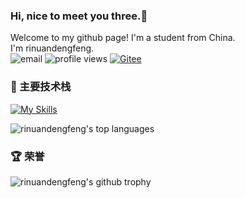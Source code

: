 ### Hi, nice to meet you three.👋
Welcome to my github page! I'm a student from China.  
I'm rinuandengfeng.  
![email](https://img.shields.io/badge/-slzw614@163.com-c14438?style=flat-square&logo=&logoColor=white&link=mailto:slzw614@163.com)
![profile views](https://komarev.com/ghpvc/?username=rinuandengfeng&color=blue&style=flat-square)
[![Gitee](https://img.shields.io/badge/-Gitee-3eaf7c?style=flat-square&logo=&logoColor=white&link=https://gitee.com/rinuandengfeng)](https://gitee.com/warm-day-and-equal-wind)


### :muscle: 主要技术栈 
[![My Skills](https://skillicons.dev/icons?i=python,golang,js,redis,docker,linux,mongodb,kubernetes)](https://skillicons.dev)

![rinuandengfeng's top languages](https://github-readme-stats.vercel.app/api/top-langs/?username=rinuandengfeng&theme=tokyonight&&hide_progress=true&layout=compact&langs_count=6)



<!-- ### :chart_with_upwards_trend: 统计
![rinuandengfeng's github stats](https://github-readme-stats.vercel.app/api?username=rinuandengfeng&theme=tokyonight&show_icons=true&count_private=true&include_all_commits=true&hide_progress=true) -->


### :trophy: 荣誉
![rinuandengfeng's github trophy](https://github-profile-trophy.vercel.app/?username=rinuandengfeng&row=1)



